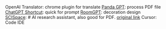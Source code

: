 OpenAI Translator:  chrome plugin for translate
[Panda GPT](https://www.pandagpt.io/): process PDF file
[ChatGPT Shortcut](https://ai.newzone.top/en/): quick for prompt
[RoomGPT](https://www.roomgpt.io/):  decoration design 
[SCISpace](https://typeset.io/): # AI research assistant, also good for PDF. [original link](https://scispace.com/)
Cursor:  Code IDE
